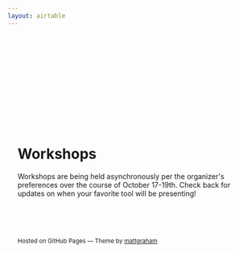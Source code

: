 ```yaml
---
layout: airtable
---
```


<div style="max-width:800px;margin:175px auto 0px auto;padding:20px;" markdown="1">
<h1>Workshops</h1>

Workshops are being held asynchronously per the organizer's preferences over the course of October 17-19th. Check back for updates on when your favorite tool will be presenting!

<!---
Workshops are being held asynchronously per the organizer's preferences, please see our [Zoom Events page](https://tinyurl.com/I2K-2023) for specific start times.

Each record can be viewed in full by clicking on the expansion arrows in the first cell in the far-left column.  The spreadsheet below can also be downloaded; however, the data is continually being updated so check here for the current information.

Please reach out to [i2kconference@gmail.com](mailto:i2kconference@gmail.com) if you have any questions
</div>

<iframe class="airtable-embed" src="https://airtable.com/embed/shr44V7fmPH4isCwC?backgroundColor=greenLight&viewControls=on" frameborder="0" onmousewheel="" width="90%" height="900" style="background: transparent; border: 1px solid #ccc; margin: 0 auto; display:block;"></iframe>

-->
<br>
<br>
<br>
<p><small>Hosted on GitHub Pages &mdash; Theme by <a href="https://twitter.com/mattgraham">mattgraham</a></small></p>
